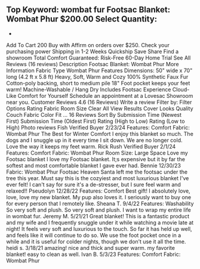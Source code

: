 Top Keyword: wombat fur
Footsac Blanket: Wombat Phur
$200.00
Select Quantity:
-
+
Add To Cart
200
Buy with
Affirm
on orders over $250.
Check your purchasing power
Shipping in 1-2 Weeks
Quickship
Save
Share
Find a showroom
Total Comfort Guaranteed:
Risk-Free 60-Day Home Trial
See All Reviews
(16 reviews)
Description
Footsac Blanket: Wombat Phur
More Information
Fabric Type
Wombat Phur
Features
Dimensions: 50" wide x 70" long (4.2 ft x 5.8 ft)
Heavy, Soft, Warm and Cozy 100% Synthetic Faux Fur
Cotton-poly backing, short to medium pile
18" Foot pocket keeps your feet warm!
Machine-Washable / Hang Dry
Includes
Footsac
Experience Cloud-Like Comfort for Yourself
Schedule an appointment at a Lovesac Showroom near you.
Customer Reviews
4.6
(16 Reviews)
Write a review
Filter by:
Filter Options
Rating
Fabric
Room Size
Clear All
View Results
Cover
Looks
Quality
Couch
Fabric
Color
Fit
...
16 Reviews
Sort By
Submission Time (Newest First)
Submission Time (Oldest First)
Rating (High to Low)
Rating (Low to High)
Photo reviews
Fish
Verified Buyer
2/23/24
Features:
Comfort
Fabric:
Wombat Phur
The Best for Winter Comfort
I enjoy this blanket so much. The dogs and I snuggle up in it every time I sit down. We are no longer cold. Love the way it keeps my feet warm.
Rick Rush
Verified Buyer
2/1/24
Features:
Comfort
Fabric:
Wombat Phur
Room Size:
Large Space
Love my Footsac blanket
I love my Footsac blanket. It;s expensive but it by far the softest and most comfortable blanket I gave ever had.
Bennie
12/30/23
Fabric:
Wombat Phur
Footsac Heaven
Santa left me the footsac under the tree this year. Must say this is the cozyiest and most luxurious blanket I've ever felt! I can't say for sure it's a de-stresser, but I sure feel warm and relaxed!!
Pseudolyn
12/28/22
Features:
Comfort
Best gift!
I absolutely love, love, love my new blanket. My pup also loves it. I seriously want to buy one for every person that I remotely like.
Sheana T.
9/4/22
Features:
Washability
So very soft and plush.
So very soft and plush. I want to wrap my entire life in wombat fur.
Jeremy M.
5/21/21
Great blanket!
This is a fantastic product and my wife and I frequently snuggle under it while watching a movie late at night! It feels very soft and luxurious to the touch. So far it has held up well, and feels like it will continue to do so. We use the foot pocket once in a while and it is useful for colder nights, though we don’t use it all the time.
heidi s.
3/18/21
amazing!
nice and thick and super warm. my favorite blanket! easy to clean as well.
Ivan B.
5/3/23
Features:
Comfort
Fabric:
Wombat Phur